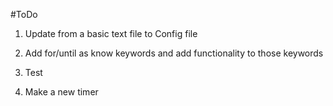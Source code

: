 #ToDo

1. Update from a basic text file to Config file

2. Add for/until as know keywords and add functionality to those keywords

3. Test

4. Make a new timer